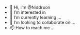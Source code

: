 - 👋 Hi, I’m @Niddruon
- 👀 I’m interested in 
- 🌱 I’m currently learning ...
- 💞️ I’m looking to collaborate on ...
- 📫 How to reach me ...

<!---
Niddruon/Niddruon is a ✨ special ✨ repository because its `README.md` (this file) appears on your GitHub profile.
You can click the Preview link to take a look at your changes.
--->
